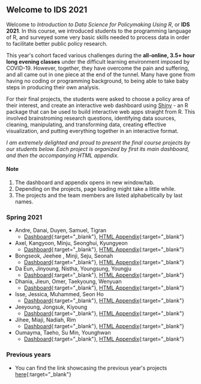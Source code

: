 ## Welcome to IDS 2021

Welcome to *Introduction to Data Science for Policymaking Using R*, or **IDS 2021**. In this course, we introduced students to the programming language of R, and surveyed some very basic skills needed to process data in order to facilitate better public policy research.

This year's cohort faced various challenges during the **all-online, 3.5+ hour long evening classes** under the difficult learning environment imposed by COVID-19. However, together, they have overcome the pain and suffering, and all came out in one piece at the end of the tunnel. Many have gone from having no coding or programming background, to being able to take baby steps in producing their own analysis. 

For their final projects, the students were asked to choose a policy area of their interest, and create an interactive web dashboard using [Shiny](https://shiny.rstudio.com/) - an R package that can be used to build interactive web apps straight from R. This involved brainstroming research questions, identifying data sources, cleaning, manipulating, and transforming data, creating effective visualization, and putting everything together in an interactive format.

*I am extremely delighted and proud to present the final course projects by our students below. Each project is organized by first its main dashboard, and then the accompanying HTML appendix.* 

#### Note
1. The dashboard and appendix opens in new window/tab.
2. Depending on the projects, page loading might take a little while.
3. The projects and the team members are listed alphabetically by last names.

### Spring 2021

- Andre, Danai, Duyen, Samuel, Tigran
  - [Dashboard](https://andre-munthe.shinyapps.io/Rfinal/){:target="_blank"}, [HTML Appendix](https://rpubs.com/duyendo/763352){:target="_blank"}
- Axel, Kangyoon, Minju, Seonghui, Kyungyeon
  - [Dashboard](https://yeominju.shinyapps.io/IDS2021/){:target="_blank"}, [HTML Appendix](https://htmlpreview.github.io/?https://github.com/idrhee/ids_kdis_2021/blob/gh-pages/appendices/appendix_final.html){:target="_blank"}
- Bongseok, Jeehee , Minji, Seju, Seonah
  - [Dashboard](https://kdiskbs.shinyapps.io/Final/){:target="_blank"}, [HTML Appendix](https://rpubs.com/littletree93/appendix){:target="_blank"}
- Da Eun, Jinyoung, Nistha, Youngsung, Youngju
  - [Dashboard](https://jypack.shinyapps.io/final_djny/){:target="_blank"}, [HTML Appendix](https://rpubs.com/IDS2021_Aging_World/762151){:target="_blank"}
- Dhania, Jieun, Omer, Taekyoung, Wenyuan 
  - [Dashboard](https://tkpark-kdis.shinyapps.io/final_yoo/){:target="_blank"}, [HTML Appendix](https://rpubs.com/dsarahtika/koreanculture){:target="_blank"}
- Isse, Jessica, Muhammed, Seon Ho
  - [Dashboard](https://muhammed-farah-hashi.shinyapps.io/final_project/){:target="_blank"}, [HTML Appendix](https://htmlpreview.github.io/?https://github.com/idrhee/ids_kdis_2021/blob/gh-pages/appendices/html-file.html){:target="_blank"}
- Jeeyoung, Jongsuk, Kiyoung
  - [Dashboard](https://jeeyoung-kim.shinyapps.io/final_project/){:target="_blank"}, [HTML Appendix](https://htmlpreview.github.io/?https://github.com/idrhee/ids_kdis_2021/blob/gh-pages/appendices/HTML_final-project.html){:target="_blank"}
- Jihee, Miaji, Nadiah, Rim 
  - [Dashboard](https://nadiah.shinyapps.io/technology/){:target="_blank"}, [HTML Appendix](https://rpubs.com/Miaji/763664){:target="_blank"}
- Oumayma, Taeho, Su Min, Younghwan 
  - [Dashboard](https://taeho.shinyapps.io/test/){:target="_blank"}, [HTML Appendix](https://htmlpreview.github.io/?https://github.com/idrhee/ids_kdis_2021/blob/gh-pages/appendices/Final-Project-Appendix.html){:target="_blank"}

### Previous years

- You can find the link showcasing the previous year's projects [here](https://idrhee.github.io/ids_kdis/){:target="_blank"}

  
  

  
  
